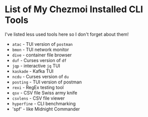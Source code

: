 # List of My Chezmoi Installed CLI Tools

I've listed less used tools here so I don't forget about them!

* `atac` - TUI version of `postman`
* `bmon` - TUI network monitor
* `dive` - container file browser
* `duf` - Curses version of `df`
* `jqp` - interactive `jq` TUI
* `kaskade` - Kafka TUI
* `ncdu` - Curses version of `du`
* `posting` - TUI version of postman
* `rexi` - RegEx testing tool
* `qsv` - CSV file Swiss army knife
* `csvlens` - CSV file viewer
* `hyperfine` - CLI benchmarking
* 'spf' - like Midnight Commander
